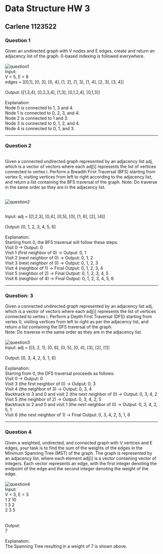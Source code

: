 # Data Structure HW 3
## Carlene 1123522
### Question 1
Given an undirected graph with V nodes and E edges, create and return an adjacency list of the graph. 0-based indexing is followed everywhere.
<br><br>
![question1](https://github.com/user-attachments/assets/1beca1ac-538f-46e0-a046-b67443f6e46a)
<br>
Input:
<br>
V = 5, E = 8
<br>
edges = [[0,1], [0, 3], [0, 4], [1, 2], [1, 3],  [1, 4], [2, 3], [3, 4]]
<br><br>
Output: 
[[1,3,4], [0,2,3,4], [1,3], [0,1,2,4], [0,1,3]]
<br><br>
Explanation:
<br>
Node 0 is connected to 1, 3 and 4.
<br>
Node 1 is connected to 0, 2, 3, and 4.
<br>
Node 2 is connected to 1 and 3.
<br>
Node 3 is connected to 0, 1, 2, and 4.
<br>
Node 4 is connected to 0, 1, and 3.

---

### Question 2
<br>
Given a connected undirected graph represented by an adjacency list adj, which is a vector of vectors where each adj[i] represents the list of vertices connected to vertex i. Perform a Breadth First Traversal (BFS) starting from vertex 0, visiting vertices from left to right according to the adjacency list, and return a list containing the BFS traversal of the graph.
Note: Do traverse in the same order as they are in the adjacency list.
<br><br>

![question2](https://github.com/user-attachments/assets/452943b2-1353-48f0-8fe0-6fbe69e56c35)

<br>
Input: adj = [[1,2,3], [0,4], [0,5], [0], [1, 6], [2], [4]]
<br><br>
Output: [0, 1, 2, 3, 4, 5, 6]
<br><br>
Explanation: 
<br>
Starting from 0, the BFS traversal will follow these steps: 
<br>
Visit 0 → Output: 0 
<br>
Visit 1 (first neighbor of 0) → Output: 0, 1
<br>
Visit 2 (next neighbor of 0) → Output: 0, 1, 2
<br>
Visit 3 (next neighbor of 0) → Output: 0, 1, 2, 3
<br>
Visit 4 (neighbor of 1) → Final Output: 0, 1, 2, 3, 4
<br>
Visit 5 (neighbor of 2) → Final Output: 0, 1, 2, 3, 4, 5
<br>
Visit 6 (neighbor of 4) → Final Output: 0, 1, 2, 3, 4, 5, 6

---

### Question: 3
Given a connected undirected graph represented by an adjacency list adj, which is a vector of vectors where each adj[i] represents the list of vertices connected to vertex i. Perform a Depth First Traversal (DFS) starting from vertex 0, visiting vertices from left to right as per the adjacency list, and return a list containing the DFS traversal of the graph.
<br>
Note: Do traverse in the same order as they are in the adjacency list.
<br><br>
![question3](https://github.com/user-attachments/assets/c2b720c9-70fd-47d3-8bc9-abc254eebf6e)
<br>
Input: adj = [[3, 2, 1], [0, 6], [0, 5], [0, 4], [3], [2], [1]]
<br><br>
Output: [0, 3, 4, 2, 5, 1, 6]
<br><br>
Explanation: 
<br>
Starting from 0, the DFS traversal proceeds as follows: 
<br>
Visit 0 → Output: 0 
<br>
Visit 3 (the first neighbor of 0) → Output: 0, 3
<br>
Visit 4 (the  neighbor of 3) → Output: 0, 3, 4
<br>
Backtrack to 3 and 0 and visit 2 (the next neighbor of 0) → Output: 0, 3, 4, 2
<br>
Visit 5 (the  neighbor of 2) → Output: 0, 3, 4, 2, 5
<br>
Backtrack to 2 and 0 and visit 1 (the next neighbor of 0) → Output: 0, 3, 4, 2, 5, 1
<br>
Visit 6 (the next neighbor of 1) → Final Output: 0, 3, 4, 2, 5, 1, 6

---

### Question 4
Given a weighted, undirected, and connected graph with V vertices and E edges, your task is to find the sum of the weights of the edges in the Minimum Spanning Tree (MST) of the graph. The graph is represented by an adjacency list, where each element adj[i] is a vector containing vector of integers. Each vector represents an edge, with the first integer denoting the endpoint of the edge and the second integer denoting the weight of the edge.
<br><br>
![question4](https://github.com/user-attachments/assets/40f65923-1a4a-4568-8929-9e9ff1ef95b7)
<br>
Input:
<br>
V = 3, E = 3
<br>
1 2 10
<br>
1 3 2
<br>
2 3 5
<br>
<br><br>
Output:
<br>
7
<br><br>
Explanation:
<br>
The Spanning Tree resulting in a weight of 7 is shown above.

